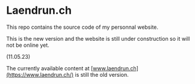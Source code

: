 # Laendrun.ch

This repo contains the source code of my personnal website.

This is the new version and the website is still under construction so it will not be online yet.

(11.05.23)

The currently available content at [www.laendrun.ch](https://www.laendrun.ch/) is still the old version.